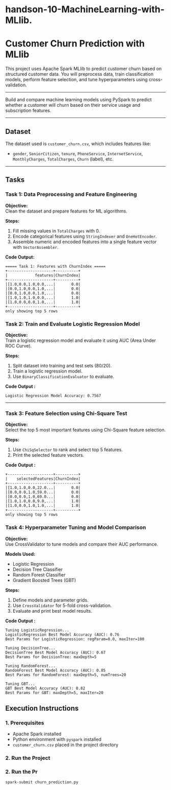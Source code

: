 # handson-10-MachineLearning-with-MLlib.

#  Customer Churn Prediction with MLlib

This project uses Apache Spark MLlib to predict customer churn based on structured customer data. You will preprocess data, train classification models, perform feature selection, and tune hyperparameters using cross-validation.

---



Build and compare machine learning models using PySpark to predict whether a customer will churn based on their service usage and subscription features.

---

##  Dataset

The dataset used is `customer_churn.csv`, which includes features like:

- `gender`, `SeniorCitizen`, `tenure`, `PhoneService`, `InternetService`, `MonthlyCharges`, `TotalCharges`, `Churn` (label), etc.

---

##  Tasks

### Task 1: Data Preprocessing and Feature Engineering

**Objective:**  
Clean the dataset and prepare features for ML algorithms.

**Steps:**
1. Fill missing values in `TotalCharges` with 0.
2. Encode categorical features using `StringIndexer` and `OneHotEncoder`.
3. Assemble numeric and encoded features into a single feature vector with `VectorAssembler`.

**Code Output:**
```
===== Task 1: Features with ChurnIndex =====
+--------------------+----------+
|            features|ChurnIndex|
+--------------------+----------+
|[1.0,0.0,1.0,0.0,...|       0.0|
|[0.0,1.0,0.0,1.0,...|       0.0|
|[0.0,1.0,0.0,1.0,...|       0.0|
|[1.0,1.0,1.0,0.0,...|       1.0|
|[1.0,0.0,0.0,1.0,...|       1.0|
+--------------------+----------+
only showing top 5 rows
```
### Task 2: Train and Evaluate Logistic Regression Model

**Objective:**  
Train a logistic regression model and evaluate it using AUC (Area Under ROC Curve).

**Steps:**
1. Split dataset into training and test sets (80/20).
2. Train a logistic regression model.
3. Use `BinaryClassificationEvaluator` to evaluate.

**Code Output :**
```
Logistic Regression Model Accuracy: 0.7567
```

---

###  Task 3: Feature Selection using Chi-Square Test

**Objective:**  
Select the top 5 most important features using Chi-Square feature selection.

**Steps:**
1. Use `ChiSqSelector` to rank and select top 5 features.
2. Print the selected feature vectors.

**Code Output :**
```
+--------------------+----------+
|    selectedFeatures|ChurnIndex|
+--------------------+----------+
|[1.0,1.0,0.0,22.0...|       0.0|
|[0.0,0.0,1.0,59.0...|       0.0|
|[0.0,0.0,1.0,69.0...|       0.0|
|[1.0,1.0,0.0,9.0,...|       1.0|
|[1.0,0.0,1.0,1.0,...|       1.0|
+--------------------+----------+
only showing top 5 rows
```
### Task 4: Hyperparameter Tuning and Model Comparison

**Objective:**  
Use CrossValidator to tune models and compare their AUC performance.

**Models Used:**
- Logistic Regression
- Decision Tree Classifier
- Random Forest Classifier
- Gradient Boosted Trees (GBT)

**Steps:**
1. Define models and parameter grids.
2. Use `CrossValidator` for 5-fold cross-validation.
3. Evaluate and print best model results.

**Code Output :**
```
Tuning LogisticRegression...
LogisticRegression Best Model Accuracy (AUC): 0.76
Best Params for LogisticRegression: regParam=0.0, maxIter=100

Tuning DecisionTree...
DecisionTree Best Model Accuracy (AUC): 0.67
Best Params for DecisionTree: maxDepth=5

Tuning RandomForest...
RandomForest Best Model Accuracy (AUC): 0.85
Best Params for RandomForest: maxDepth=5, numTrees=20

Tuning GBT...
GBT Best Model Accuracy (AUC): 0.82
Best Params for GBT: maxDepth=5, maxIter=20
```
##  Execution Instructions

### 1. Prerequisites

- Apache Spark installed
- Python environment with `pyspark` installed
- `customer_churn.csv` placed in the project directory

### 2. Run the Project

### 2. Run the Pr

```bash
spark-submit churn_prediction.py
```

